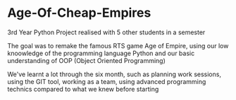 # Age-Of-Cheap-Empires

3rd Year Python Project realised with 5 other students in a semester

The goal was to remake the famous RTS game Age of Empire, 
using our low knoowledge of the programming language Python and our basic understanding of OOP (Object Oriented Programming)

We've learnt a lot through the six month, such as planning work sessions, using the GIT tool, working as a team, using advanced programming technics compared to what
we knew before starting

